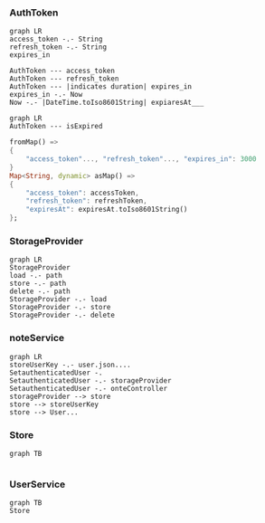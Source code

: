 
### AuthToken
```mermaid
graph LR
access_token -.- String
refresh_token -.- String
expires_in

AuthToken --- access_token
AuthToken --- refresh_token
AuthToken --- |indicates duration| expires_in
expires_in -.- Now
Now -.- |DateTime.toIso8601String| expiaresAt___
```
```mermaid
graph LR
AuthToken --- isExpired
```
```dart
fromMap() =>
{
	"access_token"..., "refresh_token"..., "expires_in": 3000
}
Map<String, dynamic> asMap() =>  
{  
	"access_token": accessToken,  
	"refresh_token": refreshToken,  
	"expiresAt": expiresAt.toIso8601String()  
};
```

### StorageProvider
 ```mermaid
graph LR
StorageProvider
load -.- path
store -.- path
delete -.- path
StorageProvider -.- load
StorageProvider -.- store
StorageProvider -.- delete

```

### noteService
```mermaid
graph LR
storeUserKey -.- user.json....
SetauthenticatedUser -.
SetauthenticatedUser -.- storageProvider
SetauthenticatedUser -.- onteController
storageProvider --> store
store --> storeUserKey
store --> User...
```


### Store
```mermaid
graph TB


```


### UserService
```mermaid
graph TB
Store


```








































<!--stackedit_data:
eyJoaXN0b3J5IjpbMTc2NTg1NTA0NiwxMTM1ODIxMTMyLC03ND
gzNTQ0MSwtMTE5MDAyMDA2NiwtMTE0ODk5MDIzNywtODQ5MzMx
Nzc4LDIwNDAyOTc2MjJdfQ==
-->